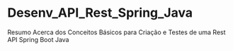 # Desenv_API_Rest_Spring_Java
Resumo Acerca dos Conceitos Básicos para Criação e Testes de uma Rest API Spring Boot Java
